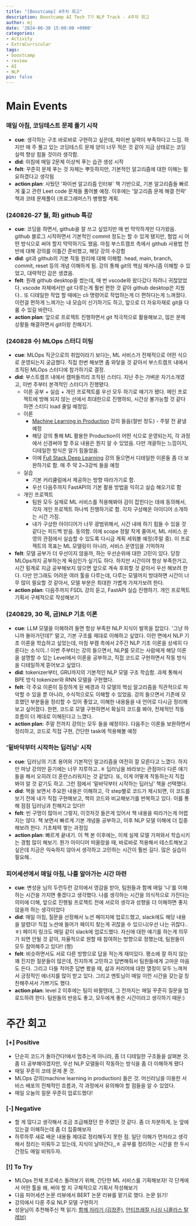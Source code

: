 ```yaml
---
title: "[Boostcamp] 4주차 회고"
description: Boostcamp AI Tech 7기 NLP Track - 4주차 회고
author: mj
date: '2024-08-30 15:00:00 +0900'
categories:
- Activity
- ExtraCurricular
tags:
- boostcamp
- review
- AI
- NLP
pin: false
---
```


# Main Events

### 매일 아침, 코딩테스트 문제 풀기 시작
- **cue**: 생각하는 구조 바로바로 구현하고 싶은데, 파이썬 실력이 부족하다고 느낌. 하지만 매 주 풀고 있는 코딩테스트 문제 양이 너무 적은 것 같아 지금 상태로는 코딩 실력 향상 힘들 것이라 생각함.
- **did**: 아침에 매일 2문제 이상씩 푸는 습관 생성 시작
- **felt**: 꾸준히 문제 푸는 것 자체는 뿌듯하지만, 기본적인 알고리즘에 대한 이해는 필요하겠다고 생각됨
- **action plan**: 사뒀던 '파이썬 알고리즘 인터뷰' 책 기반으로, 기본 알고리즘들 빠르게 훑고 관련 Leet code 문제들 풀어볼 예정. 이후에는 '알고리즘 문제 해결 전략' 책과 코테 문제풀이 (프로그래머스?) 병행할 계획.

### (240826-27 월, 화) github 특강
- **cue**: 코딩을 하면서, github을 잘 쓰고 싶었지만 매 번 막막하게만 다가왔음. github 블로그 시작하면서 기본적인 commit 정도는 할 수 있게 됐지만, 협업 시 어떤 방식으로 써야 할지 막막하기도 했음. 마침 부스트캠프 측에서 github 사용법 전반에 대해 강의를 이틀간 준비했고, 해당 강의 수강함
- **did**: git과 github의 기본 작동 원리에 대해 이해함. head, main, branch, commit, reset 등의 개념 이해하게 됨. 강의 통해 git의 핵심 매커니즘 이해할 수 있었고, 대략적인 감은 생겼음.
- **felt**: 원래 github desktop을 썼는데, 매 번 vscode와 왔다갔다 하려니 귀찮았었다. vscode 자체에서만 git 다루는게 훨씬 편한 것 같아 github desktop은 지웠다.. 또 디테일한 작업 할 때에는 cli 명령어로 작업하는게 더 편하다는게 느껴졌다. 이런걸 편하게 느껴가는 내 모습이 신기하기도 하고, 앞으로 더 자유자재로 git을 다룰 수 있길 바란다.
- **action plan**: 앞으로 프로젝트 진행하면서 git 적극적으로 활용해보고, 많은 문제 상황들 해결하면서 git이랑 친해지기.

### (240828 수) MLOps 스터디 미팅
- **cue**: MLOps 직군으로의 취업이라기 보다는, ML 서비스가 전체적으로 어떤 식으로 운영되는지 궁금했다. 직접 한번 해보면 좀 와닿을 것 같아서 부스트캠프 내에서 조직된 MLOps 스터디에 참가하기로 결정.
- **did**: 부스트캠프 내에서 캠퍼들끼리 조직된 스터디. 지난 주는 가벼운 자기소개였고, 이번 주부터 본격적인 스터디가 진행됐다.
	- 이론 공부 + 실습 + 개인 프로젝트를 우선 모두 하기로 얘기가 됐다. 메인 프로젝트에 방해 되지 않는 선에서 최대한으로 진행하되, 시간상 불가능할 것 같다 하면 스터디 load 줄일 예정임.
	- 이론
		- [Machine Learning in Production](https://www.coursera.org/learn/introduction-to-machine-learning-in-production) 강의 들음(절반 정도) - 주말 전 끝낼 예정
		- 해당 강의 통해 ML 활용한 Production이 어떤 식으로 운영되는지, 각 과정에서 신경써야 할 주요 내용은 뭔지 알 수 있었음. 다만 개괄하는 느낌이지, 디테일한 방식은 알기 힘들었음.
		- 이에 [Full Stack Deep Learning](https://fullstackdeeplearning.com/course/2022/) 강의 들으면서 디테일한 이론들 좀 더 보완하기로 함. 매 주 약 2~3강씩 들을 예정
	- 실습
		- 기본 커리큘럼에서 제공하는 방향 따라가기로 함.
		- 우선 다음주까지 FastAPI의 기본 활용 방법을 익히고 실습 해오기로 함
	- 개인 프로젝트
		- 팀원 모두 실제로 ML 서비스를 적용해봐야 감이 잡힌다는 데에 동의해서, 각자 개인 프로젝트 하나씩 진행하기로 함. 각자 구상해온 아이디어 소개하는 시간 가짐.
		- 내가 구상한 아이디어가 너무 광범위해서, 시간 내에 하기 힘들 수 있을 것 같다는 피드백 받음. 동의함. 이에 scope 정말 작게 줄여서, ML 서비스 운영의 관점에서 실습할 수 있도록 다시금 계획 세워볼 예정(주말 중). 이 프로젝트의 목표는 ML 모델링이 아니라, 서비스 운영임을 기억하자
- **felt**: 모델 공부가 더 우선이지 않을까, 하는 우선순위에 대한 고민이 있다. 당장 MLOps까지 공부하는게 욕심인가 싶기도 하다. 하지만 시간이야 항상 부족한거고, 시간 핑계로 지금 공부해보지 않으면 앞으로 계속 후회할 것 같아서 우선 해보려 한다. 다만 안그래도 어려운 여러 툴을 다루는데, 다루는 모델까지 방대하면 시간이 너무 많이 필요할 것 같아서, 모델 부분은 최대한 가볍게 가져가보려 한다.
- **action plan**: 다음주까지 FSDL 강의 듣고, FastAPI 실습 진행하기. 개인 프로젝트 기획서 구체적으로 작성해보기

### (240829, 30 목, 금)NLP 기초 이론
- **cue**: LLM 모델을 이해하려 들면 항상 부족한 NLP 지식이 발목을 잡았다. '그냥 하니까 돌아가던데?' 말고, 기본 구조를 제대로 이해하고 싶었다. 이런 면에서 NLP 기초 이론을 학습하고 싶었는데, 마침 부캠 측에서 2주간 NLP 기초 이론을 상세히 다룬다는 소식이..! 이번 주부터는 강의 들으면서, NLP를 모르는 사람에게 해당 이론을 설명할 수 있는 Level에서 이론을 공부하고, 직접 코드로 구현하면서 작동 방식을 디테일하게 뜯어보고 싶었다.
- **did**: tokenizer부터, GRU까지의 기본적인 NLP 모델 구조 학습함. 과제 통해서 BPE 방식 tokenizer와 RNN 모델을 구현했다. 
- **felt**: 각 주요 이론이 등장하게 된 배경과 각 모델의 핵심 알고리즘을 직관적으로 파악할 수 있을 뿐 아니라, 수식적으로도 이해할 수 있었음. 강의 들으면서 기존에 모호했던 부분들을 정리할 수 있어 좋았고, 이해한 내용들을 내 언어로 다시금 정리해보고 싶어졌다. 한편, 코드로 모델 구현하면서 확실히 코드를 봐야, 전체적인 작동 흐름이 더 제대로 이해된다고 느꼈다.
- **action plan**: 주말 전까지 강의는 모두 들을 예정이다. 다음주는 이론들 보완하면서 정리하고, 코드로 직접 구현, 간단한 task에 적용해볼 예정

### '밑바닥부터 시작하는 딥러닝' 시작
- **cue**: 딥러닝의 기초 용어와 기본적인 알고리즘을 여전히 잘 모른다고 느꼈다. 하지만 마냥 강의만 듣기에는 너무 지루하고..ㅎ 딥러닝을 바라보는 관점마다 다른 얘기들을 해서 오히려 더 혼란스러워지는 것 같았다. 또, 이게 어떻게 작동하는지 직접 봐야 알 것 같기도 하고. 그런 점에서 '밑바닥부터 시작하는 딥러닝' 책을 선택했다.
- **did**: 책을 보면서 주요한 내용은 이해하고, 각 step별로 코드가 제시되면, 이 코드를 보기 전에 내가 직접 구현해보고, 책의 코드와 비교해보기를 반복하고 있다. 이를 통해 점점 딥러닝과 친해지고 있다!!
- **felt**: 빈 구멍이 많아서 그렇지, 이것저것 들은게 있어서 책 내용을 따라가는게 어렵지는 않다. 책 보면서 빠르게 기본 개념들 공부하고, 이후 NLP 모델 이해에 더 집중해보려 한다. 기초체력 쌓는 과정임
- **action plan**: 빠르게 끝내기. 이 책 본 이후에는, 이제 실제 모델 가져와서 학습시키는 경험 많이 해보기. 뭔가 아이디어 떠올랐을 때, 바로바로 적용해서 테스트해보고 싶은데 지금은 익숙하지 않아서 생각하고 고민하는 시간이 훨씬 길다. 많은 실습이 필요해..

### 피어세션에서 매일 아침, 나를 알아가는 시간 마련
- **cue**: 변성윤 님의 두런두런 강의에서 영감을 받아, 팀원들과 함께 매일 '나'를 이해하는 시간을 가지면 좋겠다고 생각했다. 나를 생각하는 시간을 의식적으로 가진다는 의미에 더해, 앞으로 진행될 프로젝트 전에 서로의 생각과 성향을 더 이해하면 좋지 않을까 하는 생각이었다
- **did**: 매일 아침, 질문을 선정해서 노션 페이지에 업로드했고, slack에도 해당 내용을 알렸다! 직접 노션에 들어가 페이지 찾는게 귀찮을 수 있으니(우선 나는 귀찮다..ㅎ) 페이지 링크도 매일 같이 slack에 업로드했다. 자신에 대한 얘기를 하는게 의무가 되면 안될 것 같아, 자율적으로 원할 때 참여하는 방향으로 정했는데, 팀원들이 모두 참여해주고 있다!! (짱)
- **felt**: 비슷하면서도 서로 다른 방향으로 답을 적는게 재미있다. 평소에 잘 하지 않는 꽤 진지한 질문들이 많은데, 진지하게 고민하고 답변해줘서 팀원들에게 고마운 마음도 든다. 그리고 다들 적어준 답변 봤을 때, 삶과 커리어에 대한 열정이 모두 느껴져서 긍정적인 에너지를 많이 받고 있다. 그리고 멘토님이 매일 이런 시간을 갖는걸 칭찬해주셔서 기쁘기도 했다.
- **action plan**: level 2 이후에는 팀이 바뀔텐데, 그 전까지는 매일 꾸준히 질문을 업로드하려 한다. 팀원들의 반응도 좋고, 모두에게 좋은 시간이라고 생각하기 때문:)


# 주간 회고

### **[+]** Positive
- 단순히 코드가 돌아간다!에서 멈추는게 아니라, 좀 더 디테일한 구조들을 살펴본 것. 좀 더 공부해야겠지만, 우선 NLP 모델들이 작동하는 방식을 좀 더 이해하게 됐다
- 매일 꾸준히 코테 문제 푼 것.
- MLOps 강의(machine learning in production) 들은 것. 머신러닝을 이용한 서비스 배포의 전체적인 흐름과, 각 과정에서 유의해야 할 점들을 알 수 있었다.
- 매일 오늘의 질문 꾸준히 업로드했다!

### **[-]** Negative
- 할 게 많다고 생각해서 조금 조급해졌던 한 주였던 것 같다. 좀 더 차분하게, 눈 앞에 있는걸 이해하는데 좀 더 집중해보자
- 하루하루 새로 배운 내용들 제대로 정리해두지 못한 점. 일단 이해가 먼저라고 생각해서 정리는 미뤄두고 있는데, 지식이 날아간다,,ㅎ 공부를 정리하는 시간을 한 두시간정도 매일 비워두자.

### **[!]** To Try
- MLOps 전체 프로세스 돌려보기 위해, 간단한 ML 서비스를 기획해보자! 각 단계에서 어떤 툴을 왜, 써야 할 지 구체적으로 기획서 작성해보기
- 다음 피어세션 논문 리뷰에서 BERT 논문 리뷰를 맡기로 했다. 논문 읽기!
- 강의에서 다룬 주요 NLP 모델 구현하기
- 성윤님이 추천해주신 책 읽기: [함께 자라기 (김창준)](https://product.kyobobook.co.kr/detail/S000001033071), [안티프래질 (나심 니콜라스 탈레브)](https://product.kyobobook.co.kr/detail/S000000625400)
